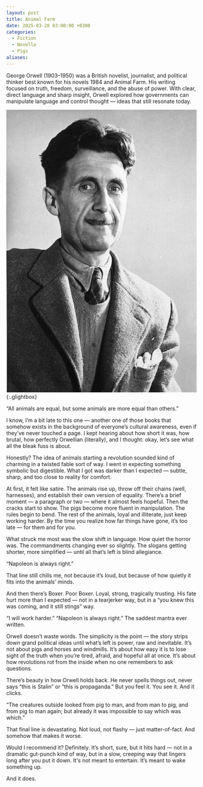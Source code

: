 ```yaml
---
layout: post
title: Animal Farm
date: 2025-03-20 03:00:00 +0300
categories:
  - Fiction
  - Novella
  - Pigs
aliases:
---
```


George Orwell (1903–1950) was a British novelist, journalist, and political thinker best known for his novels 1984 and Animal Farm. His writing focused on truth, freedom, surveillance, and the abuse of power. With clear, direct language and sharp insight, Orwell explored how governments can manipulate language and control thought — ideas that still resonate today.


[![George Orwell](/assets/image/george-orwell.jpg)](/assets/image/george-orwell.jpg){:.glightbox}

“All animals are equal, but some animals are more equal than others.”

I know, I’m a bit late to this one — another one of those books that somehow exists in the background of everyone’s cultural awareness, even if they’ve never touched a page. I kept hearing about how short it was, how brutal, how perfectly Orwellian (literally), and I thought: okay, let’s see what all the bleak fuss is about.

Honestly? The idea of animals starting a revolution sounded kind of charming in a twisted fable sort of way. I went in expecting something symbolic but digestible. What I got was darker than I expected — subtle, sharp, and too close to reality for comfort.

At first, it felt like satire. The animals rise up, throw off their chains (well, harnesses), and establish their own version of equality. There’s a brief moment — a paragraph or two — where it almost feels hopeful. Then the cracks start to show. The pigs become more fluent in manipulation. The rules begin to bend. The rest of the animals, loyal and illiterate, just keep working harder. By the time you realize how far things have gone, it’s too late — for them and for you.

What struck me most was the slow shift in language. How quiet the horror was. The commandments changing ever so slightly. The slogans getting shorter, more simplified — until all that’s left is blind allegiance.

“Napoleon is always right.”

That line still chills me, not because it’s loud, but because of how quietly it fits into the animals’ minds.

And then there’s Boxer. Poor Boxer. Loyal, strong, tragically trusting. His fate hurt more than I expected — not in a tearjerker way, but in a “you knew this was coming, and it still stings” way.

“I will work harder.”
“Napoleon is always right.”
The saddest mantra ever written.

Orwell doesn’t waste words. The simplicity is the point — the story strips down grand political ideas until what’s left is power, raw and inevitable. It’s not about pigs and horses and windmills. It’s about how easy it is to lose sight of the truth when you’re tired, afraid, and hopeful all at once. It’s about how revolutions rot from the inside when no one remembers to ask questions.

There’s beauty in how Orwell holds back. He never spells things out, never says “this is Stalin” or “this is propaganda.” But you feel it. You see it. And it clicks.

“The creatures outside looked from pig to man, and from man to pig, and from pig to man again;
but already it was impossible to say which was which.”

That final line is devastating. Not loud, not flashy — just matter-of-fact. And somehow that makes it worse.

Would I recommend it? Definitely. It’s short, sure, but it hits hard — not in a dramatic gut-punch kind of way, but in a slow, creeping way that lingers long after you put it down. It's not meant to entertain. It’s meant to wake something up.

And it does.